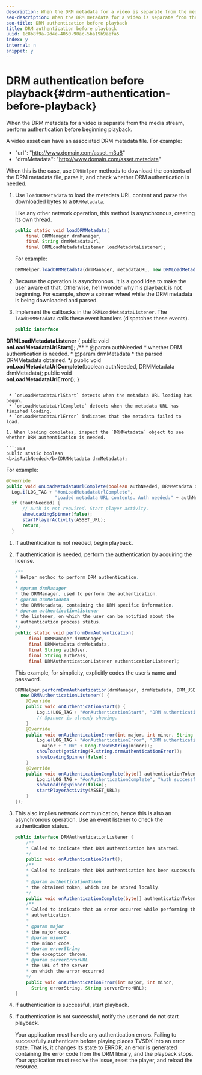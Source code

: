 ```yaml
---
description: When the DRM metadata for a video is separate from the media stream, perform authentication before beginning playback.
seo-description: When the DRM metadata for a video is separate from the media stream, perform authentication before beginning playback.
seo-title: DRM authentication before playback
title: DRM authentication before playback
uuid: 1c8b8f9a-9d4e-4050-90ac-5ba19b9aefa5
index: y
internal: n
snippet: y
---
```


# DRM authentication before playback{#drm-authentication-before-playback}

When the DRM metadata for a video is separate from the media stream, perform authentication before beginning playback.

A video asset can have an associated DRM metadata file. For example:

* "url": "http://www.domain.com/asset.m3u8" 
* "drmMetadata": "http://www.domain.com/asset.metadata"

When this is the case, use `DRMHelper` methods to download the contents of the DRM metadata file, parse it, and check whether DRM authentication is needed. 

1. Use `loadDRMMetadata` to load the metadata URL content and parse the downloaded bytes to a `DRMMetadata`.

   Like any other network operation, this method is asynchronous, creating its own thread.

   ```java
   public static void loadDRMMetadata( 
       final DRMManager drmManager, 
       final String drmMetadataUrl,  
       final DRMLoadMetadataListener loadMetadataListener); 
   ```

   For example:

   ```java
   DRMHelper.loadDRMMetadata(drmManager, metadataURL, new DRMLoadMetadataListener());
   ```

1. Because the operation is asynchronous, it is a good idea to make the user aware of that. Otherwise, he'll wonder why his playback is not beginning. For example, show a spinner wheel while the DRM metadata is being downloaded and parsed.
1. Implement the callbacks in the `DRMLoadMetadataListener`. The `loadDRMMetadata` calls these event handlers (dispatches these events).

   ```java
   public interface  
<b>DRMLoadMetadataListener</b> { 
    public void  
<b>onLoadMetadataUrlStart</b>(); 
    /** 
     * @param authNeeded 
     * whether DRM authentication is needed. 
     * @param drmMetadata 
     * the parsed DRMMetadata obtained.    */ 
    public void  
<b>onLoadMetadataUrlComplete</b>(boolean authNeeded, DRMMetadata drmMetadata); 
    public void  
<b>onLoadMetadataUrlError</b>(); 
   }
   ```

    * `onLoadMetadataUrlStart` detects when the metadata URL loading has begun. 
    * `onLoadMetadataUrlComplete` detects when the metadata URL has finished loading. 
    * `onLoadMetadataUrlError` indicates that the metadata failed to load.

1. When loading completes, inspect the `DRMMetadata` object to see whether DRM authentication is needed.

   ```java
   public static boolean  
<b>isAuthNeeded</b>(DRMMetadata drmMetadata);
   ```

   For example:

   ```java
   @Override 
   public void onLoadMetadataUrlComplete(boolean authNeeded, DRMMetadata drmMetadata) {  
     Log.i(LOG_TAG + "#onLoadMetadataUrlComplete",  
                     "Loaded metadata URL contents. Auth needed:" + authNeeded + "."); 
     if (!authNeeded) { 
         // Auth is not required. Start player activity.     
         showLoadingSpinner(false);     
         startPlayerActivity(ASSET_URL); 
         return; 
     }
   ```

1. If authentication is not needed, begin playback.
1. If authentication is needed, perform the authentication by acquiring the license.

   ```java
   /** 
   * Helper method to perform DRM authentication. 
   * 
   * @param drmManager 
   * the DRMManager, used to perform the authentication. 
   * @param drmMetadata 
   * the DRMMetadata, containing the DRM specific information. 
   * @param authenticationListener 
   * the listener, on which the user can be notified about the 
   * authentication process status. 
   */ 
   public static void performDrmAuthentication( 
        final DRMManager drmManager,  
        final DRMMetadata drmMetadata, 
        final String authUser,  
        final String authPass,  
        final DRMAuthenticationListener authenticationListener);
   ```

   This example, for simplicity, explicitly codes the user’s name and password.

   ```java
   DRMHelper.performDrmAuthentication(drmManager, drmMetadata, DRM_USERNAME, DRM_PASSWORD,  
     new DRMAuthenticationListener() { 
       @Override 
       public void onAuthenticationStart() { 
           Log.i(LOG_TAG + "#onAuthenticationStart", "DRM authentication started."); 
           // Spinner is already showing. 
       } 
       @Override 
       public void onAuthenticationError(int major, int minor, String errorString, String serverErrorURL) {  
           Log.e(LOG_TAG + "#onAuthenticationError", "DRM authentication failed. " +  
             major + " 0x" + Long.toHexString(minor)); 
           showToast(getString(R.string.drmAuthenticationError));   
           showLoadingSpinner(false); 
       } 
       @Override 
       public void onAuthenticationComplete(byte[] authenticationToken) { 
           Log.i(LOG_TAG + "#onAuthenticationComplete", "Auth successful. Launching content."); 
           showLoadingSpinner(false); 
           startPlayerActivity(ASSET_URL); 
       } 
   }); 
   
   ```

1. This also implies network communication, hence this is also an asynchronous operation. Use an event listener to check the authentication status.

   ```java
   public interface DRMAuthenticationListener { 
       /** 
       * Called to indicate that DRM authentication has started. 
       */ 
       public void onAuthenticationStart(); 
       /** 
       * Called to indicate that DRM authentication has been successful. 
       * 
       * @param authenticationToken 
       * the obtained token, which can be stored locally. 
       */ 
       public void onAuthenticationComplete(byte[] authenticationToken); 
       /** 
       * Called to indicate that an error occurred while performing the DRM 
       * authentication. 
       * 
       * @param major 
       * the major code. 
       * @param minorC 
       * the minor code. 
       * @param errorString 
       * the exception thrown. 
       * @param serverErrorURL 
       * the URL of the server  
       * on which the error occurred 
       */ 
       public void onAuthenticationError(int major, int minor,  
         String errorString, String serverErrorURL); 
   } 
   
   ```

1. If authentication is successful, start playback.
1. If authentication is not successful, notify the user and do not start playback.

   Your application must handle any authentication errors. Failing to successfully authenticate before playing places TVSDK into an error state. That is, it changes its state to ERROR, an error is generated containing the error code from the DRM library, and the playback stops. Your application must resolve the issue, reset the player, and reload the resource. 

